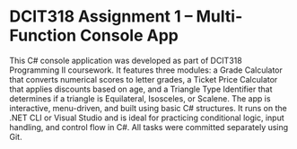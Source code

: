 # DCIT318 Assignment 1 – Multi-Function Console App
This C# console application was developed as part of DCIT318 Programming II coursework. It features three modules: a Grade Calculator that converts numerical scores to letter grades, a Ticket Price Calculator that applies discounts based on age, and a Triangle Type Identifier that determines if a triangle is Equilateral, Isosceles, or Scalene. The app is interactive, menu-driven, and built using basic C# structures. It runs on the .NET CLI or Visual Studio and is ideal for practicing conditional logic, input handling, and control flow in C#. All tasks were committed separately using Git.
